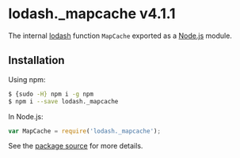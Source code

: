 # lodash._mapcache v4.1.1

The internal [lodash](https://lodash.com/) function `MapCache` exported as a [Node.js](https://nodejs.org/) module.

## Installation

Using npm:
```bash
$ {sudo -H} npm i -g npm
$ npm i --save lodash._mapcache
```

In Node.js:
```js
var MapCache = require('lodash._mapcache');
```

See the [package source](https://github.com/lodash/lodash/blob/4.1.1-npm-packages/lodash._mapcache) for more details.
